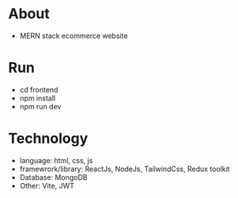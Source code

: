 # About

- MERN stack ecommerce website

# Run

- cd frontend
- npm install
- npm run dev

# Technology

- language: html, css, js
- framewrork/library: ReactJs, NodeJs, TailwindCss, Redux toolkit
- Database: MongoDB
- Other: Vite, JWT
